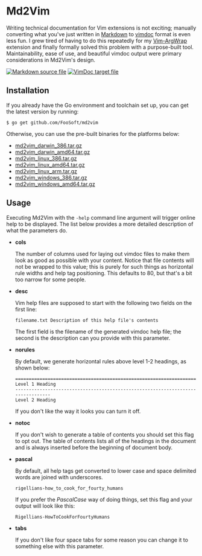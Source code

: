 # Md2Vim

Writing technical documentation for Vim extensions is not exciting; manually converting what you've just written in
[Markdown](https://daringfireball.net/projects/markdown/) to
[vimdoc](http://vimdoc.sourceforge.net/htmldoc/usr_toc.html) format is even less fun. I grew tired of having to do this
repeatedly for my [Vim-ArgWrap](https://foosoft.net/projects/vim-argwrap/) extension and finally formally solved this
problem with a purpose-built tool. Maintainability, ease of use, and beautiful vimdoc output were primary considerations
in Md2Vim's design.

[![Markdown source file](https://foosoft.net/projects/md2vim/img/markdown-thumb.png)](https://foosoft.net/projects/md2vim/img/markdown.png)
[![VimDoc target file](https://foosoft.net/projects/md2vim/img/vimdoc-thumb.png)](https://foosoft.net/projects/md2vim/img/vimdoc.png)

## Installation

If you already have the Go environment and toolchain set up, you can get the latest version by running:

```
$ go get github.com/FooSoft/md2vim
```

Otherwise, you can use the pre-built binaries for the platforms below:

*   [md2vim\_darwin\_386.tar.gz](https://foosoft.net/projects/md2vim/dl/md2vim_darwin_386.tar.gz)
*   [md2vim\_darwin\_amd64.tar.gz](https://foosoft.net/projects/md2vim/dl/md2vim_darwin_amd64.tar.gz)
*   [md2vim\_linux\_386.tar.gz](https://foosoft.net/projects/md2vim/dl/md2vim_linux_386.tar.gz)
*   [md2vim\_linux\_amd64.tar.gz](https://foosoft.net/projects/md2vim/dl/md2vim_linux_amd64.tar.gz)
*   [md2vim\_linux\_arm.tar.gz](https://foosoft.net/projects/md2vim/dl/md2vim_linux_arm.tar.gz)
*   [md2vim\_windows\_386.tar.gz](https://foosoft.net/projects/md2vim/dl/md2vim_windows_386.tar.gz)
*   [md2vim\_windows\_amd64.tar.gz](https://foosoft.net/projects/md2vim/dl/md2vim_windows_amd64.tar.gz)

## Usage

Executing Md2Vim with the `-help` command line argument will trigger online help to be displayed. The list below
provides a more detailed description of what the parameters do.

*   **cols**

    The number of columns used for laying out vimdoc files to make them look as good as possible with your content.
    Notice that file contents will not be wrapped to this value; this is purely for such things as horizontal rule
    widths and help tag positioning. This defaults to 80, but that's a bit too narrow for some people.

*   **desc**

    Vim help files are supposed to start with the following two fields on the first line:

    ```
    filename.txt Description of this help file's contents
    ```

    The first field is the filename of the generated vimdoc help file; the second is the description can you provide
    with this parameter.

*   **norules**

    By default, we generate horizontal rules above level 1-2 headings, as shown below:

    ```
    ================================================================================
    Level 1 Heading
    --------------------------------------------------------------------------------
    Level 2 Heading
    ```
    If you don't like the way it looks you can turn it off.

*   **notoc**

    If you don't wish to generate a table of contents you should set this flag to opt out. The table of contents lists
    all of the headings in the document and is always inserted before the beginning of document body.

*   **pascal**

    By default, all help tags get converted to lower case and space delimited words are joined with underscores.

    ```
    rigellians-how_to_cook_for_fourty_humans
    ```

    If you prefer the *PascalCase* way of doing things, set this flag and your output will look like this:

    ```
    Rigellians-HowToCookForFourtyHumans
    ```

*   **tabs**

    If you don't like four space tabs for some reason you can change it to something else with this parameter.
